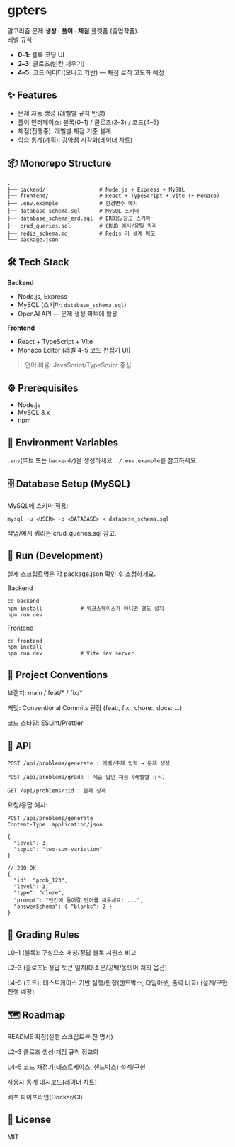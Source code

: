# gpters

알고리즘 문제 **생성 · 풀이 · 채점** 플랫폼 (졸업작품).  
레벨 규칙:
- **0–1:** 블록 코딩 UI
- **2–3:** 클로즈(빈칸 채우기)
- **4–5:** 코드 에디터(모나코 기반) — 채점 로직 고도화 예정

## ✨ Features
- 문제 자동 생성 (레벨별 규칙 반영)
- 풀이 인터페이스: 블록(0–1) / 클로즈(2–3) / 코드(4–5)
- 채점(진행중): 레벨별 채점 기준 설계
- 학습 통계(계획): 강약점 시각화(레이더 차트)

## 📦 Monorepo Structure
```
.
├── backend/                 # Node.js + Express + MySQL
├── frontend/                # React + TypeScript + Vite (+ Monaco)
├── .env.example             # 환경변수 예시
├── database_schema.sql      # MySQL 스키마
├── database_schema_erd.sql  # ERD용/참고 스키마
├── crud_queries.sql         # CRUD 예시/유틸 쿼리
├── redis_schema.md          # Redis 키 설계 메모
└── package.json
```




## 🛠 Tech Stack
**Backend**
- Node.js, Express
- MySQL (스키마: `database_schema.sql`)
- OpenAI API — 문제 생성 파트에 활용 

**Frontend**
- React + TypeScript + Vite
- Monaco Editor (레벨 4–5 코드 편집기 UI)

> 언어 비율: JavaScript/TypeScript 중심 

## ⚙️ Prerequisites
- Node.js 
- MySQL 8.x
- npm 

## 🔐 Environment Variables
`.env`(루트 또는 `backend/`)을 생성하세요. `./.env.example`를 참고하세요.


## 🗄️ Database Setup (MySQL)
MySQL에 스키마 적용:
```
mysql -u <USER> -p <DATABASE> < database_schema.sql
```
작업/예시 쿼리는 crud_queries.sql 참고.

## 🚀 Run (Development)
실제 스크립트명은 각 package.json 확인 후 조정하세요.

Backend
```
cd backend
npm install            # 워크스페이스가 아니면 별도 설치
npm run dev
```
Frontend
```
cd frontend
npm install
npm run dev            # Vite dev server
```

## 🧭 Project Conventions
브랜치: main / feat/* / fix/*

커밋: Conventional Commits 권장 (feat:, fix:, chore:, docs: …)

코드 스타일: ESLint/Prettier

## 🔌 API 

```
POST /api/problems/generate : 레벨/주제 입력 → 문제 생성

POST /api/problems/grade : 제출 답안 채점 (레벨별 규칙)

GET /api/problems/:id : 문제 상세
```
요청/응답 예시:

```
POST /api/problems/generate
Content-Type: application/json
```
```
{
  "level": 3,
  "topic": "two-sum-variation"
}
```
```
// 200 OK
{
  "id": "prob_123",
  "level": 3,
  "type": "cloze",
  "prompt": "빈칸에 들어갈 단어를 채우세요: ...",
  "answerSchema": { "blanks": 2 }
}
```
## 🧪 Grading Rules
L0–1 (블록): 구성요소 매칭/정답 블록 시퀀스 비교

L2–3 (클로즈): 정답 토큰 일치(대소문/공백/동의어 처리 옵션)

L4–5 (코드): 테스트케이스 기반 실행/판정(샌드박스, 타임아웃, 출력 비교) (설계/구현 진행 예정)

## 🗺️ Roadmap
 README 확정(실행 스크립트·버전 명시)

 L2–3 클로즈 생성·채점 규칙 정교화

 L4–5 코드 채점기(테스트케이스, 샌드박스) 설계/구현

 사용자 통계 대시보드(레이더 차트)

 배포 파이프라인(Docker/CI)



## 📄 License
MIT

